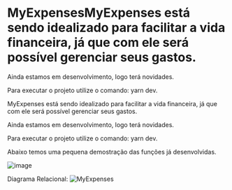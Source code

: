 # MyExpensesMyExpenses está sendo idealizado para facilitar a vida financeira, já que com ele será possível gerenciar seus gastos.

Ainda estamos em desenvolvimento, logo terá novidades.

Para executar o projeto utilize o comando: yarn dev.

MyExpenses está sendo idealizado para facilitar a vida financeira, já que com ele será possível gerenciar seus gastos.

Ainda estamos em desenvolvimento, logo terá novidades.

Para executar o projeto utilize o comando: yarn dev.

Abaixo temos uma pequena demostração das funções já desenvolvidas.

![image](https://user-images.githubusercontent.com/81370546/192118392-4b554550-03b7-4c11-af45-97a19ef54dbc.png)


Diagrama Relacional:
![MyExpenses](https://user-images.githubusercontent.com/81370546/193127855-579485d1-3b6f-4467-b5ab-e41a386cf25e.png)
